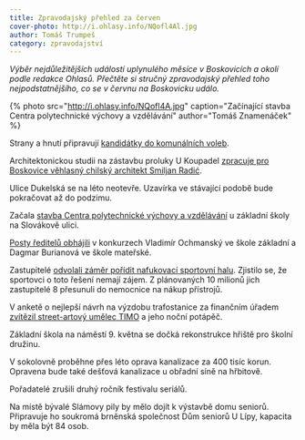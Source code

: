 ```yaml
---
title: Zpravodajský přehled za červen
cover-photo: http://i.ohlasy.info/NQofl4Al.jpg
author: Tomáš Trumpeš
category: zpravodajství
---
```


*Výběr nejdůležitějších událostí uplynulého měsíce v Boskovicích a okolí podle redakce Ohlasů. Přečtěte si stručný zpravodajský přehled toho nejpodstatnějšího, co se v červnu na Boskovicku událo.*

{% photo src="http://i.ohlasy.info/NQofl4A.jpg" caption="Začínající stavba Centra polytechnické výchovy a vzdělávání" author="Tomáš Znamenáček" %}

Strany a hnutí připravují [kandidátky do komunálních voleb](http://www.ohlasy.info/clanky/2018/06/kandidatky.html).

Architektonickou studii na zástavbu proluky U Koupadel [zpracuje pro Boskovice věhlasný chilský architekt Smiljan Radić](http://www.ohlasy.info/clanky/2018/06/z-radnice.html).

Ulice Dukelská se na léto neotevře. Uzavírka ve stávající podobě bude pokračovat až do podzimu.

Začala [stavba Centra polytechnické výchovy a vzdělávání](http://boskovice.cz/stavba-cpv-muze-zacit/d-33674) u základní školy na Slovákově ulici.

[Posty ředitelů obhájili](http://www.ohlasy.info/clanky/2018/05/reditele-skol.html) v konkurzech Vladimír Ochmanský ve škole základní a Dagmar Burianová ve škole mateřské.

Zastupitelé [odvolali záměr pořídit nafukovací sportovní halu](http://www.ohlasy.info/clanky/2018/06/zastupitelstvo.html). Zjistilo se, že sportovci o toto řešení nemají zájem. Z plánovaných 10 milionů jich zastupitelé 8 přesunuli do nemocnice na nákup přístrojů.

V anketě o nejlepší návrh na výzdobu trafostanice za finančním úřadem [zvítězil street-artový umělec TIMO](https://www.facebook.com/mestoboskovice/posts/1726610644088225) a jeho noční potápěč.

Základní škola na náměstí 9. května se dočká rekonstrukce hřiště pro školní družinu.

V sokolovně proběhne přes léto oprava kanalizace za 400 tisíc korun. Opravena bude také dešťová kanalizace u obřadní síně na hřbitově.

Pořadatelé zrušili druhý ročník festivalu seriálů.

Na místě bývalé Slámovy pily by mělo dojít k výstavbě domu seniorů. Připravuje ho soukromá brněnská společnost Dům seniorů U Lípy, kapacita by měla být 84 osob.